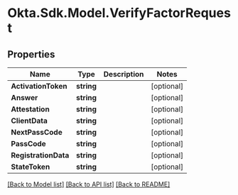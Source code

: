 # Okta.Sdk.Model.VerifyFactorRequest
## Properties

Name | Type | Description | Notes
------------ | ------------- | ------------- | -------------
**ActivationToken** | **string** |  | [optional] 
**Answer** | **string** |  | [optional] 
**Attestation** | **string** |  | [optional] 
**ClientData** | **string** |  | [optional] 
**NextPassCode** | **string** |  | [optional] 
**PassCode** | **string** |  | [optional] 
**RegistrationData** | **string** |  | [optional] 
**StateToken** | **string** |  | [optional] 

[[Back to Model list]](../README.md#documentation-for-models) [[Back to API list]](../README.md#documentation-for-api-endpoints) [[Back to README]](../README.md)

